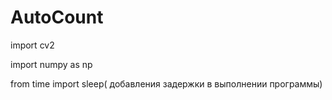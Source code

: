 # AutoCount


import cv2


import numpy as np


from time import sleep(
добавления задержки в выполнении программы)
